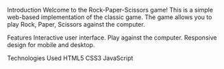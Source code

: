 Introduction
Welcome to the Rock-Paper-Scissors game! This is a simple web-based implementation of the classic game. The game allows you to play Rock, Paper, Scissors against the computer.

Features
Interactive user interface.
Play against the computer.
Responsive design for mobile and desktop.

Technologies Used
HTML5
CSS3
JavaScript
